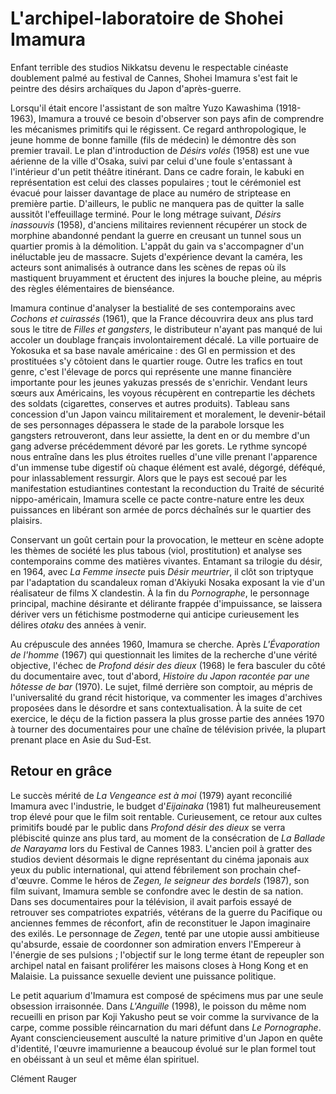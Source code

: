 # L'archipel-laboratoire de Shohei Imamura

Enfant terrible des studios Nikkatsu devenu le respectable cinéaste doublement palmé au festival de Cannes, Shohei Imamura s'est fait le peintre des désirs archaïques du Japon d'après-guerre.

Lorsqu'il était encore l'assistant de son maître Yuzo Kawashima (1918-1963), Imamura a trouvé ce besoin d'observer son pays afin de comprendre les mécanismes primitifs qui le régissent. Ce regard anthropologique, le jeune homme de bonne famille (fils de médecin) le démontre dès son premier travail. Le plan d'introduction de _Désirs volés_ (1958) est une vue aérienne de la ville d'Osaka, suivi par celui d'une foule s'entassant à l'intérieur d'un petit théâtre itinérant. Dans ce cadre forain, le kabuki en représentation est celui des classes populaires ; tout le cérémoniel est évacué pour laisser davantage de place au numéro de striptease en première partie. D'ailleurs, le public ne manquera pas de quitter la salle aussitôt l'effeuillage terminé. Pour le long métrage suivant, _Désirs inassouvis_ (1958), d'anciens militaires reviennent récupérer un stock de morphine abandonné pendant la guerre en creusant un tunnel sous un quartier promis à la démolition. L'appât du gain va s'accompagner d'un inéluctable jeu de massacre. Sujets d'expérience devant la caméra, les acteurs sont animalisés à outrance dans les scènes de repas où ils mastiquent bruyamment et éructent des injures la bouche pleine, au mépris des règles élémentaires de bienséance.

Imamura continue d'analyser la bestialité de ses contemporains avec _Cochons et cuirassés_ (1961), que la France découvrira deux ans plus tard sous le titre de _Filles et gangsters_, le distributeur n'ayant pas manqué de lui accoler un doublage français involontairement décalé. La ville portuaire de Yokosuka et sa base navale américaine : des GI en permission et des prostituées s'y côtoient dans le quartier rouge. Outre les trafics en tout genre, c'est l'élevage de porcs qui représente une manne financière importante pour les jeunes yakuzas pressés de s'enrichir. Vendant leurs sœurs aux Américains, les voyous récupèrent en contrepartie les déchets des soldats (cigarettes, conserves et autres produits). Tableau sans concession d'un Japon vaincu militairement et moralement, le devenir-bétail de ses personnages dépassera le stade de la parabole lorsque les gangsters retrouveront, dans leur assiette, la dent en or du membre d'un gang adverse précédemment dévoré par les gorets. Le rythme syncopé nous entraîne dans les plus étroites ruelles d'une ville prenant l'apparence d'un immense tube digestif où chaque élément est avalé, dégorgé, déféqué, pour inlassablement ressurgir. Alors que le pays est secoué par les manifestation estudiantines contestant la reconduction du Traité de sécurité nippo-américain, Imamura scelle ce pacte contre-nature entre les deux puissances en libérant son armée de porcs déchaînés sur le quartier des plaisirs.

Conservant un goût certain pour la provocation, le metteur en scène adopte les thèmes de société les plus tabous (viol, prostitution) et analyse ses contemporains comme des matières vivantes. Entamant sa trilogie du désir, en 1964, avec _La Femme insecte_ puis _Désir meurtrier_, il clôt son triptyque par l'adaptation du scandaleux roman d'Akiyuki Nosaka exposant la vie d'un réalisateur de films X clandestin. À la fin du _Pornographe_, le personnage principal, machine désirante et délirante frappée d'impuissance, se laissera dériver vers un fétichisme postmoderne qui anticipe curieusement les délires _otaku_ des années à venir.

Au crépuscule des années 1960, Imamura se cherche. Après _L'Évaporation de l'homme_ (1967) qui questionnait les limites de la recherche d'une vérité objective, l'échec de _Profond désir des dieux_ (1968) le fera basculer du côté du documentaire avec, tout d'abord, _Histoire du Japon racontée par une hôtesse de bar_ (1970). Le sujet, filmé derrière son comptoir, au mépris de l'universalité du grand récit historique, va commenter les images d'archives proposées dans le désordre et sans contextualisation. À la suite de cet exercice, le déçu de la fiction passera la plus grosse partie des années 1970 à tourner des documentaires pour une chaîne de télévision privée, la plupart prenant place en Asie du Sud-Est.

## Retour en grâce

Le succès mérité de _La Vengeance est à moi_ (1979) ayant reconcilié Imamura avec l'industrie, le budget d'_Eijainaka_ (1981) fut malheureusement trop élevé pour que le film soit rentable. Curieusement, ce retour aux cultes primitifs boudé par le public dans _Profond désir des dieux_ se verra plébiscité quinze ans plus tard, au moment de la consécration de _La Ballade de Narayama_ lors du Festival de Cannes 1983. L'ancien poil à gratter des studios devient désormais le digne représentant du cinéma japonais aux yeux du public international, qui attend fébrilement son prochain chef-d'œuvre. Comme le héros de _Zegen, le seigneur des bordels_ (1987), son film suivant, Imamura semble se confondre avec le destin de sa nation. Dans ses documentaires pour la télévision, il avait parfois essayé de retrouver ses compatriotes expatriés, vétérans de la guerre du Pacifique ou anciennes femmes de réconfort, afin de reconstituer le Japon imaginaire des exilés. Le personnage de _Zegen_, tenté par une utopie aussi ambitieuse qu'absurde, essaie de coordonner son admiration envers l'Empereur à l'énergie de ses pulsions ; l'objectif sur le long terme étant de repeupler son archipel natal en faisant proliférer les maisons closes à Hong Kong et en Malaisie. La puissance sexuelle devient une puissance politique.

Le petit aquarium d'Imamura est composé de spécimens mus par une seule obsession irraisonnée. Dans _L'Anguille_ (1998), le poisson du même nom recueilli en prison par Koji Yakusho peut se voir comme la survivance de la carpe, comme possible réincarnation du mari défunt dans _Le Pornographe_. Ayant consciencieusement ausculté la nature primitive d'un Japon en quête d'identité, l'œuvre imamurienne a beaucoup évolué sur le plan formel tout en obéissant à un seul et même élan spirituel.

Clément Rauger
